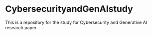 # CybersecurityandGenAIstudy
This is a repository for the study for Cybersecurity and Generative AI research paper.
